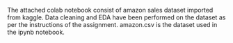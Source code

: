 The attached colab notebook consist of amazon sales dataset imported from kaggle.
Data cleaning and EDA have been performed on the dataset as per the instructions of the assignment.
amazon.csv is the dataset used in the ipynb notebook.
